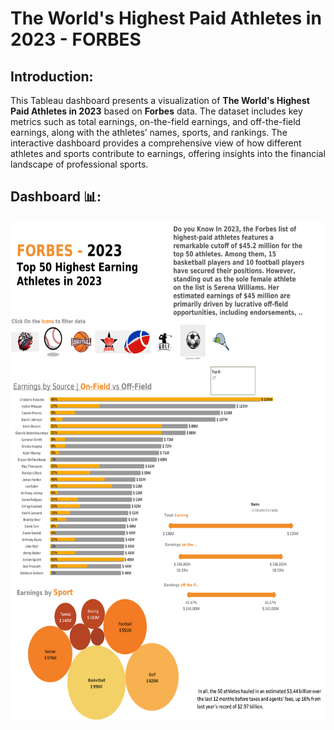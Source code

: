 # The World's Highest Paid Athletes in 2023 - FORBES

## Introduction: 
This Tableau dashboard presents a visualization of **The World's Highest Paid Athletes in 2023** based on **Forbes** data. The dataset includes key metrics such as total earnings, on-the-field earnings, and off-the-field earnings, along with the athletes’ names, sports, and rankings. The interactive dashboard provides a comprehensive view of how different athletes and sports contribute to earnings, offering insights into the financial landscape of professional sports.

## Dashboard 📊: 
<div align="center">
    <img src="https://github.com/mohd-muddassir99/MakeoverMonday-TableauProjects/blob/805a94d8d9bfc884a5c6b20fb21cff04f2c56e8f/The%20World's%20Most%20Paid%20Athletes%202023%20-%20%23MOM%20W2%202024/Top%2050%20Earner%20Athlete%20-%202023%20(Forbes)%20%23MakeOverMonday%202024.png" width="600px" height="800px">
</div> 
